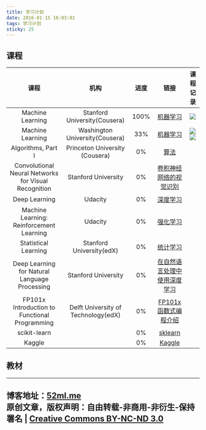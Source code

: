 ```yaml
---
title: 学习计划
date: 2016-01-15 16:03:01
tags: 学习计划
sticky: 25
---
```


## 课程

|      课程     |      机构     |      进度   |    链接   |    课程记录    |
|:-------------:|:-------------:|:------------:|:----------:|:----------:|
|Machine Learning|Stanford University(Cousera)|    100%   |    [机器学习](https://www.coursera.org/learn/machine-learning/home/welcome)|[![](../image/cert-course.png)](https://www.coursera.org/account/accomplishments/records/XYECXFPJ3KNW)|
|Machine Learning|Washington University(Cousera)|    33%   |    [机器学习](https://www.coursera.org/specializations/machine-learning)|[![](../image/cert-course.png)](https://www.coursera.org/account/accomplishments/records/NML987YP4ZZT) [![](../image/cert-course.png)](https://www.coursera.org/account/accomplishments/records/8YNNRSK3WHAR)|
|Algorithms, Part I|Princeton University (Cousera)|    0%   |    [算法](https://www.coursera.org/course/algs4partI)|
| Convolutional Neural Networks for Visual Recognition|Stanford University|   0%   |[卷积神经网络的视觉识别](http://cs231n.stanford.edu/)|
|Deep Learning|Udacity|   0%   |[深度学习](https://www.udacity.com/course/deep-learning--ud730)|
|Machine Learning: Reinforcement Learning|Udacity|   0%   |[强化学习](https://www.udacity.com/course/ud820)|
|Statistical Learning|Stanford University(edX)|   0%   |[统计学习](https://lagunita.stanford.edu/dashboard)|
|Deep Learning for Natural Language Processing|Stanford University|   0%   |[在自然语言处理中使用深度学习](http://cs224d.stanford.edu/)|
| FP101x Introduction to Functional Programming|Delft University of Technology(edX)|   0%   |[FP101x函数式编程介绍](https://courses.edx.org/courses/DelftX/FP101x/3T2014/)|
|scikit-learn||   0%   |[sklearn](http://scikit-learn.org/)|
|Kaggle||   0%   |[Kaggle](https://www.kaggle.com/)|
<!---
|      课程     |      机构     |      进度   |    链接   |
--->

## 教材
---
博客地址：[52ml.me](http://www.52ml.me)<br>
原创文章，版权声明：自由转载-非商用-非衍生-保持署名 | [Creative Commons BY-NC-ND 3.0](http://creativecommons.org/licenses/by-nc-nd/3.0/deed.zh)
<br>
---

